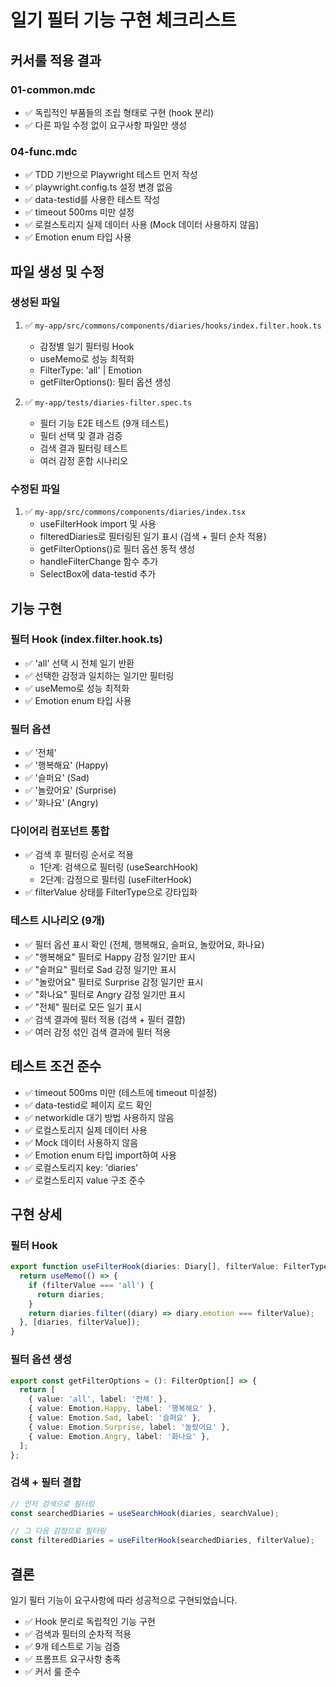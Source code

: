 # 일기 필터 기능 구현 체크리스트

## 커서룰 적용 결과

### 01-common.mdc
- ✅ 독립적인 부품들의 조립 형태로 구현 (hook 분리)
- ✅ 다른 파일 수정 없이 요구사항 파일만 생성

### 04-func.mdc
- ✅ TDD 기반으로 Playwright 테스트 먼저 작성
- ✅ playwright.config.ts 설정 변경 없음
- ✅ data-testid를 사용한 테스트 작성
- ✅ timeout 500ms 미만 설정
- ✅ 로컬스토리지 실제 데이터 사용 (Mock 데이터 사용하지 않음)
- ✅ Emotion enum 타입 사용

## 파일 생성 및 수정

### 생성된 파일
1. ✅ `my-app/src/commons/components/diaries/hooks/index.filter.hook.ts`
   - 감정별 일기 필터링 Hook
   - useMemo로 성능 최적화
   - FilterType: 'all' | Emotion
   - getFilterOptions(): 필터 옵션 생성

2. ✅ `my-app/tests/diaries-filter.spec.ts`
   - 필터 기능 E2E 테스트 (9개 테스트)
   - 필터 선택 및 결과 검증
   - 검색 결과 필터링 테스트
   - 여러 감정 혼합 시나리오

### 수정된 파일
1. ✅ `my-app/src/commons/components/diaries/index.tsx`
   - useFilterHook import 및 사용
   - filteredDiaries로 필터링된 일기 표시 (검색 + 필터 순차 적용)
   - getFilterOptions()로 필터 옵션 동적 생성
   - handleFilterChange 함수 추가
   - SelectBox에 data-testid 추가

## 기능 구현

### 필터 Hook (index.filter.hook.ts)
- ✅ 'all' 선택 시 전체 일기 반환
- ✅ 선택한 감정과 일치하는 일기만 필터링
- ✅ useMemo로 성능 최적화
- ✅ Emotion enum 타입 사용

### 필터 옵션
- ✅ '전체'
- ✅ '행복해요' (Happy)
- ✅ '슬퍼요' (Sad)
- ✅ '놀랐어요' (Surprise)
- ✅ '화나요' (Angry)

### 다이어리 컴포넌트 통합
- ✅ 검색 후 필터링 순서로 적용
  - 1단계: 검색으로 필터링 (useSearchHook)
  - 2단계: 감정으로 필터링 (useFilterHook)
- ✅ filterValue 상태를 FilterType으로 강타입화

### 테스트 시나리오 (9개)
- ✅ 필터 옵션 표시 확인 (전체, 행복해요, 슬퍼요, 놀랐어요, 화나요)
- ✅ "행복해요" 필터로 Happy 감정 일기만 표시
- ✅ "슬퍼요" 필터로 Sad 감정 일기만 표시
- ✅ "놀랐어요" 필터로 Surprise 감정 일기만 표시
- ✅ "화나요" 필터로 Angry 감정 일기만 표시
- ✅ "전체" 필터로 모든 일기 표시
- ✅ 검색 결과에 필터 적용 (검색 + 필터 결합)
- ✅ 여러 감정 섞인 검색 결과에 필터 적용

## 테스트 조건 준수

- ✅ timeout 500ms 미만 (테스트에 timeout 미설정)
- ✅ data-testid로 페이지 로드 확인
- ✅ networkidle 대기 방법 사용하지 않음
- ✅ 로컬스토리지 실제 데이터 사용
- ✅ Mock 데이터 사용하지 않음
- ✅ Emotion enum 타입 import하여 사용
- ✅ 로컬스토리지 key: 'diaries'
- ✅ 로컬스토리지 value 구조 준수

## 구현 상세

### 필터 Hook
```typescript
export function useFilterHook(diaries: Diary[], filterValue: FilterType): Diary[] {
  return useMemo(() => {
    if (filterValue === 'all') {
      return diaries;
    }
    return diaries.filter((diary) => diary.emotion === filterValue);
  }, [diaries, filterValue]);
}
```

### 필터 옵션 생성
```typescript
export const getFilterOptions = (): FilterOption[] => {
  return [
    { value: 'all', label: '전체' },
    { value: Emotion.Happy, label: '행복해요' },
    { value: Emotion.Sad, label: '슬퍼요' },
    { value: Emotion.Surprise, label: '놀랐어요' },
    { value: Emotion.Angry, label: '화나요' },
  ];
};
```

### 검색 + 필터 결합
```typescript
// 먼저 검색으로 필터링
const searchedDiaries = useSearchHook(diaries, searchValue);

// 그 다음 감정으로 필터링
const filteredDiaries = useFilterHook(searchedDiaries, filterValue);
```

## 결론

일기 필터 기능이 요구사항에 따라 성공적으로 구현되었습니다.
- ✅ Hook 분리로 독립적인 기능 구현
- ✅ 검색과 필터의 순차적 적용
- ✅ 9개 테스트로 기능 검증
- ✅ 프롬프트 요구사항 충족
- ✅ 커서 룰 준수

